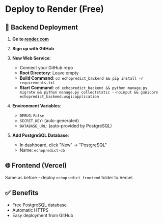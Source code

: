 # Deploy to Render (Free)

## 🚀 Backend Deployment

1. **Go to [render.com](https://render.com)**
2. **Sign up with GitHub**
3. **New Web Service**:
   - Connect your GitHub repo
   - **Root Directory**: Leave empty
   - **Build Command**: `cd echopredict_backend && pip install -r requirements.txt`
   - **Start Command**: `cd echopredict_backend && python manage.py migrate && python manage.py collectstatic --noinput && gunicorn echopredict_backend.wsgi:application`

4. **Environment Variables**:
   - `DEBUG`: `False`
   - `SECRET_KEY`: (auto-generated)
   - `DATABASE_URL`: (auto-provided by PostgreSQL)

5. **Add PostgreSQL Database**:
   - In dashboard, click "New" → "PostgreSQL"
   - Name: `echopredict-db`

## 🌐 Frontend (Vercel)

Same as before - deploy `echopredict_frontend` folder to Vercel.

## ✅ Benefits
- Free PostgreSQL database
- Automatic HTTPS
- Easy deployment from GitHub
